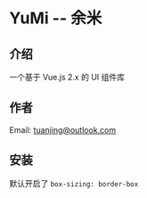 # YuMi -- 余米

## 介绍
一个基于 Vue.js 2.x 的 UI 组件库

## 作者
Email: tuanjing@outlook.com

## 安装
默认开启了 `box-sizing: border-box`
